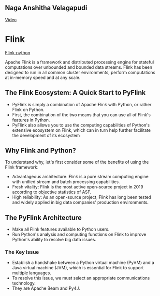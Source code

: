 ## Naga Anshitha Velagapudi
[Video](https://github.com/annie0sc/big-data-covid-vaccine/blob/main/Anshitha/zoom_0.mp4)

# Flink
[Flink-python](https://github.com/apache/flink/tree/master/flink-python)

Apache Flink is a framework and distributed processing engine for stateful computations over unbounded and bounded data streams. Flink has been designed to run in all common cluster environments, perform computations at in-memory speed and at any scale.

## The Flink Ecosystem: A Quick Start to PyFlink

- PyFlink is simply a combination of Apache Flink with Python, or rather Flink on Python.
- First, the combination of the two means that you can use all of Flink's features in Python.
- PyFlink also allows you to use the computing capabilities of Python's extensive ecosystem on Flink, which can in turn help further facilitate the development of its ecosystem

## Why Flink and Python?

To understand why, let's first consider some of the benefits of using the Flink framework:

- Advantageous architecture: Flink is a pure stream computing engine with unified stream and batch processing capabilities.
- Fresh vitality: Flink is the most active open-source project in 2019 according to objective statistics of ASF.
- High reliability: As an open-source project, Flink has long been tested and widely applied in big data companies' production environments.

## The PyFlink Architecture

- Make all Flink features available to Python users.
- Run Python's analysis and computing functions on Flink to improve Python's ability to resolve big data issues.

### The Key Issue

- Establish a handshake between a Python virtual machine (PyVM) and a Java virtual machine (JVM), which is essential for Flink to support multiple languages.
- To resolve this issue, we must select an appropriate communications technology.
- They are Apache Beam and Py4J.
